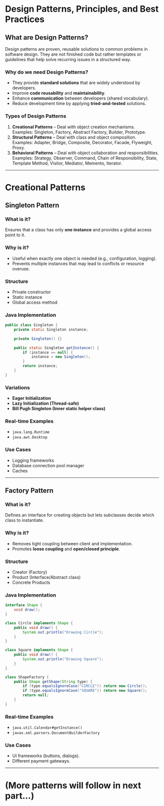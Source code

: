 # Design Patterns, Principles, and Best Practices

## What are Design Patterns?
Design patterns are proven, reusable solutions to common problems in software design. They are not finished code but rather templates or guidelines that help solve recurring issues in a structured way.

### Why do we need Design Patterns?
- They provide **standard solutions** that are widely understood by developers.  
- Improve **code reusability** and **maintainability**.  
- Enhance **communication** between developers (shared vocabulary).  
- Reduce development time by applying **tried-and-tested** solutions.  

### Types of Design Patterns
1. **Creational Patterns** – Deal with object creation mechanisms.  
   Examples: Singleton, Factory, Abstract Factory, Builder, Prototype.  
2. **Structural Patterns** – Deal with class and object composition.  
   Examples: Adapter, Bridge, Composite, Decorator, Facade, Flyweight, Proxy.  
3. **Behavioral Patterns** – Deal with object collaboration and responsibilities.  
   Examples: Strategy, Observer, Command, Chain of Responsibility, State, Template Method, Visitor, Mediator, Memento, Iterator.  

---

# Creational Patterns

## Singleton Pattern
### What is it?
Ensures that a class has only **one instance** and provides a global access point to it.

### Why is it?
- Useful when exactly one object is needed (e.g., configuration, logging).  
- Prevents multiple instances that may lead to conflicts or resource overuse.  

### Structure
- Private constructor  
- Static instance  
- Global access method  

### Java Implementation
```java
public class Singleton {
    private static Singleton instance;
    
    private Singleton() {}
    
    public static Singleton getInstance() {
        if (instance == null) {
            instance = new Singleton();
        }
        return instance;
    }
}
```

### Variations
- **Eager Initialization**  
- **Lazy Initialization (Thread-safe)**  
- **Bill Pugh Singleton (Inner static helper class)**  

### Real-time Examples
- `java.lang.Runtime`  
- `java.awt.Desktop`  

### Use Cases
- Logging frameworks  
- Database connection pool manager  
- Caches  

---

## Factory Pattern
### What is it?
Defines an interface for creating objects but lets subclasses decide which class to instantiate.

### Why is it?
- Removes tight coupling between client and implementation.  
- Promotes **loose coupling** and **open/closed principle**.  

### Structure
- Creator (Factory)  
- Product (Interface/Abstract class)  
- Concrete Products  

### Java Implementation
```java
interface Shape {
    void draw();
}

class Circle implements Shape {
    public void draw() {
        System.out.println("Drawing Circle");
    }
}

class Square implements Shape {
    public void draw() {
        System.out.println("Drawing Square");
    }
}

class ShapeFactory {
    public Shape getShape(String type) {
        if (type.equalsIgnoreCase("CIRCLE")) return new Circle();
        if (type.equalsIgnoreCase("SQUARE")) return new Square();
        return null;
    }
}
```

### Real-time Examples
- `java.util.Calendar#getInstance()`  
- `javax.xml.parsers.DocumentBuilderFactory`  

### Use Cases
- UI frameworks (buttons, dialogs).  
- Different payment gateways.  

---

# (More patterns will follow in next part...)
